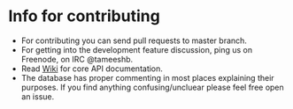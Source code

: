 # Info for contributing 
 * For contributing you can send pull requests to master branch.
 * For getting into the development feature discussion, ping us on Freenode, on IRC @tameeshb.
 * Read [Wiki](https://github.com/InterIIT-Tech/iWebApp/wiki) for core API documentation.
 * The database has proper commenting in most places explaining their purposes. If you find anything confusing/uncluear please feel free open an issue.

